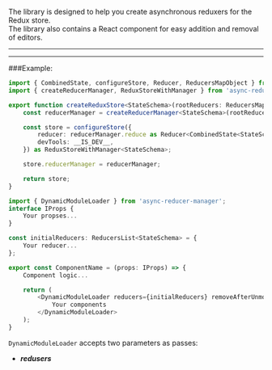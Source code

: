 The library is designed to help you create asynchronous reduxers for the Redux store.<br>
The library also contains a React component for easy addition and removal of editors.
***
***

###Example:

```ts
import { CombinedState, configureStore, Reducer, ReducersMapObject } from '@reduxjs/toolkit';
import { createReducerManager, ReduxStoreWithManager } from 'async-reducer-manager';

export function createReduxStore<StateSchema>(rootReducers: ReducersMapObject<StateSchema>) {
    const reducerManager = createReducerManager<StateSchema>(rootReducers);

    const store = configureStore({
        reducer: reducerManager.reduce as Reducer<CombinedState<StateSchema>>,
        devTools: __IS_DEV__,
    }) as ReduxStoreWithManager<StateSchema>;

    store.reducerManager = reducerManager;

    return store;
}

```

```ts
import { DynamicModuleLoader } from 'async-reducer-manager';
interface IProps {
    Your propses...
}

const initialReducers: ReducersList<StateSchema> = {
    Your reducer...
};

export const ComponentName = (props: IProps) => {
    Component logic...

    return (
        <DynamicModuleLoader reducers={initialReducers} removeAfterUnmount>
            Your components
        </DynamicModuleLoader>
    );
}
```

`DynamicModuleLoader` accepts two parameters as passes:<br>
* ___redusers___